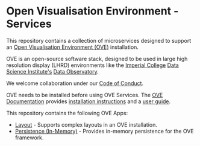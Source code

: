 # Open Visualisation Environment - Services

This repository contains a collection of microservices designed to support an [Open Visualisation Environment (OVE)](https://github.com/ove/ove) installation.

OVE is an open-source software stack, designed to be used in large high resolution display (LHRD) environments like the [Imperial College](http://www.imperial.ac.uk) [Data Science Institute's](http://www.imperial.ac.uk/data-science/) [Data Observatory](http://www.imperial.ac.uk/data-science/data-observatory/).

We welcome collaboration under our [Code of Conduct](https://github.com/ove/ove-apps/blob/master/CODE_OF_CONDUCT.md).

OVE needs to be installed before using OVE Services. The [OVE Documentation](https://ove.readthedocs.io/en/stable/) provides [installation instructions](https://ove.readthedocs.io/en/stable/docs/INSTALLATION.html) and a [user guide](https://ove.readthedocs.io/en/stable/docs/USAGE.html).

This repository contains the following OVE Apps:

* [Layout](packages/ove-service-layout/README.md) - Supports complex layouts in an OVE installation.
* [Persistence (In-Memory)](packages/ove-service-persistence-inmemory/README.md) - Provides in-memory persistence for the OVE framework.
